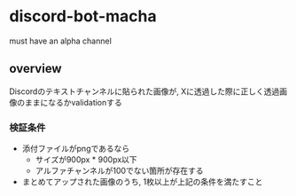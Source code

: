 # discord-bot-macha
must have an alpha channel

## overview
Discordのテキストチャンネルに貼られた画像が, Xに透過した際に正しく透過画像のままになるかvalidationする

### 検証条件
- 添付ファイルがpngであるなら
  - サイズが900px * 900px以下
  - アルファチャンネルが100でない箇所が存在する
- まとめてアップされた画像のうち, 1枚以上が上記の条件を満たすこと